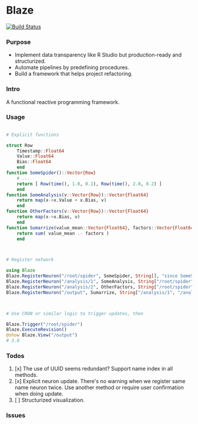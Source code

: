 # Blaze

[![Build Status](https://github.com/Cyvadra/Blaze.jl/actions/workflows/CI.yml/badge.svg?branch=main)](https://github.com/Cyvadra/Blaze.jl/actions/workflows/CI.yml?query=branch%3Amain)

### Purpose
- Implement data transparency like R Studio but production-ready and structurized.
- Automate pipelines by predefining procedures.
- Build a framework that helps project refactoring.


### Intro
A functional reactive programming framework.


### Usage
```julia

# Explicit functions

struct Row
	Timestamp::Float64
	Value::Float64
	Bias::Float64
	end
function SomeSpider()::Vector{Row}
	# ...
	return [ Row(time(), 1.0, 0.1), Row(time(), 2.0, 0.2) ]
	end
function SomeAnalysis(v::Vector{Row})::Vector{Float64}
	return map(x->x.Value + x.Bias, v)
	end
function OtherFactors(v::Vector{Row})::Vector{Float64}
	return map(x->x.Bias, v)
	end
function Sumarrize(value_mean::Vector{Float64}, factors::Vector{Float64})::Float64
	return sum( value_mean .- factors )
	end



# Register network

using Blaze
Blaze.RegisterNeuron("/root/spider", SomeSpider, String[], "since SomeSpider doesn't take any params, use an empty array as its input.")
Blaze.RegisterNeuron("/analysis/1", SomeAnalysis, String["/root/spider"], "path names are user-defined,")
Blaze.RegisterNeuron("/analysis/2", OtherFactors, String["/root/spider"], "as long as you quote it correctly")
Blaze.RegisterNeuron("/output", Sumarrize, String["/analysis/1", "/analysis/2"], "pass input names in order")



# Use CRON or similar logic to trigger updates, then

Blaze.Trigger("/root/spider")
Blaze.ExecuteRevision()
@show Blaze.View("/output")
# 3.0


```


### Todos
1. [x] The use of UUID seems redundant? Support name index in all methods.
1. [x] Explicit neuron update. There's no warning when we register same name neuron twice. Use another method or require user confirmation when doing update.
1. [ ] Structurized visualization.


### Issues

